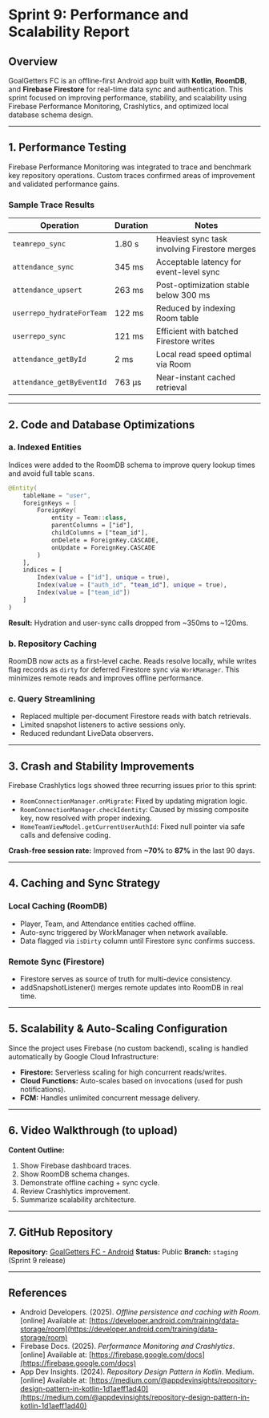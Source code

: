 # Sprint 9: Performance and Scalability Report

## Overview

GoalGetters FC is an offline-first Android app built with **Kotlin**, **RoomDB**, and **Firebase Firestore** for real-time data sync and authentication. This sprint focused on improving performance, stability, and scalability using Firebase Performance Monitoring, Crashlytics, and optimized local database schema design.

---

## 1. Performance Testing

Firebase Performance Monitoring was integrated to trace and benchmark key repository operations. Custom traces confirmed areas of improvement and validated performance gains.

### Sample Trace Results

| Operation                 | Duration | Notes                                         |
| ------------------------- | -------- | --------------------------------------------- |
| `teamrepo_sync`           | 1.80 s   | Heaviest sync task involving Firestore merges |
| `attendance_sync`         | 345 ms   | Acceptable latency for event-level sync       |
| `attendance_upsert`       | 263 ms   | Post-optimization stable below 300 ms         |
| `userrepo_hydrateForTeam` | 122 ms   | Reduced by indexing Room table                |
| `userrepo_sync`           | 121 ms   | Efficient with batched Firestore writes       |
| `attendance_getById`      | 2 ms     | Local read speed optimal via Room             |
| `attendance_getByEventId` | 763 μs   | Near-instant cached retrieval                 |

---

## 2. Code and Database Optimizations

### a. Indexed Entities

Indices were added to the RoomDB schema to improve query lookup times and avoid full table scans.

```kotlin
@Entity(
    tableName = "user",
    foreignKeys = [
        ForeignKey(
            entity = Team::class,
            parentColumns = ["id"],
            childColumns = ["team_id"],
            onDelete = ForeignKey.CASCADE,
            onUpdate = ForeignKey.CASCADE
        )
    ],
    indices = [
        Index(value = ["id"], unique = true),
        Index(value = ["auth_id", "team_id"], unique = true),
        Index(value = ["team_id"])
    ]
)
```

**Result:** Hydration and user-sync calls dropped from ~350ms to ~120ms.

### b. Repository Caching

RoomDB now acts as a first-level cache. Reads resolve locally, while writes flag records as `dirty` for deferred Firestore sync via `WorkManager`. This minimizes remote reads and improves offline performance.

### c. Query Streamlining

* Replaced multiple per-document Firestore reads with batch retrievals.
* Limited snapshot listeners to active sessions only.
* Reduced redundant LiveData observers.

---

## 3. Crash and Stability Improvements

Firebase Crashlytics logs showed three recurring issues prior to this sprint:

* `RoomConnectionManager.onMigrate`: Fixed by updating migration logic.
* `RoomConnectionManager.checkIdentity`: Caused by missing composite key, now resolved with proper indexing.
* `HomeTeamViewModel.getCurrentUserAuthId`: Fixed null pointer via safe calls and defensive coding.

**Crash-free session rate:** Improved from **~70%** to **87%** in the last 90 days.

---

## 4. Caching and Sync Strategy

### Local Caching (RoomDB)

* Player, Team, and Attendance entities cached offline.
* Auto-sync triggered by WorkManager when network available.
* Data flagged via `isDirty` column until Firestore sync confirms success.

### Remote Sync (Firestore)

* Firestore serves as source of truth for multi-device consistency.
* addSnapshotListener() merges remote updates into RoomDB in real time.

---

## 5. Scalability & Auto-Scaling Configuration

Since the project uses Firebase (no custom backend), scaling is handled automatically by Google Cloud Infrastructure:

* **Firestore:** Serverless scaling for high concurrent reads/writes.
* **Cloud Functions:** Auto-scales based on invocations (used for push notifications).
* **FCM:** Handles unlimited concurrent message delivery.

---

## 6. Video Walkthrough (to upload)

**Content Outline:**

1. Show Firebase dashboard traces.
2. Show RoomDB schema changes.
3. Demonstrate offline caching + sync cycle.
4. Review Crashlytics improvement.
5. Summarize scalability architecture.

---

## 7. GitHub Repository

**Repository:** [GoalGetters FC - Android](https://github.com/GoalGettersFC/goalgetters-android)
**Status:** Public
**Branch:** `staging` (Sprint 9 release)

---

## References

* Android Developers. (2025). *Offline persistence and caching with Room*. [online] Available at: [https://developer.android.com/training/data-storage/room](https://developer.android.com/training/data-storage/room)
* Firebase Docs. (2025). *Performance Monitoring and Crashlytics*. [online] Available at: [https://firebase.google.com/docs](https://firebase.google.com/docs)
* App Dev Insights. (2024). *Repository Design Pattern in Kotlin*. Medium. [online] Available at: [https://medium.com/@appdevinsights/repository-design-pattern-in-kotlin-1d1aeff1ad40](https://medium.com/@appdevinsights/repository-design-pattern-in-kotlin-1d1aeff1ad40)
